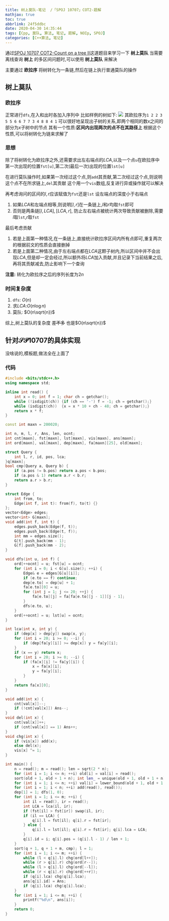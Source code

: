 ```yaml
---
title: 树上莫队-笔记  /「SPOJ 10707」COT2-题解
mathjax: true
toc: true
abbrlink: 24f5ddbc
date: 2020-04-30 14:35:44
tags: [Cpp, 莫队, 算法, 笔记, 题解, NOIp, SPOJ]
categories: [C++算法, 笔记]
---
```


通过[SPOJ 10707 COT2-Count on a tree II](https://www.luogu.com.cn/problem/SP10707)这道题目来学习一下 __树上莫队__
当需要离线查询 __树上__ 的多区间问题时,可以使用 __树上莫队__ 来解决

主要通过 __欧拉序__ 将树转化为一条链,然后在链上执行普通莫队的操作
<!--more-->

## 树上莫队
### 欧拉序
正常进行`dfs`,在入和出时各加入序列中
比如样例的树如下:
![](/24f5ddbc/graph.png)
其欧拉序为`1 2 2 3 5 5 6 6 7 7 3 4 8 8 4 1`
可以很好地呈现出子树的关系,即两个相同的数$x$之间的部分为$x$子树中的节点
其有一个性质:__区间内出现两次的点不在其路径上__
根据这个性质,可以将树转化为链来求解了
### 思想
除了将树转化为欧拉序之外,还需要求出左右端点的$LCA$,以及一个点$\texttt{u}$在欧拉序中第一次出现的位置$\texttt{fst[u]}$,第二次(最后一次)出现的位置$\texttt{lst[u]}$

在进行莫队操作时,如果第一次经过这个点,则`add`其贡献,第二次经过这个点,则说明这个点不在所求链上,`del`其贡献
这个用一个`vis`数组,反复进行异或操作就可以解决

再考虑询问的区间的$l,r$应该赋值为$\texttt{fst}$还是$\texttt{lst}$
设左端点的深度小于右端点
1. 如果$LCA$和左端点相等,则说明$[l,r]$在一条链上,$l$和$r$均取$\texttt{fst}$即可
2. 否则是两条链$[l, LCA],[LCA,r]$, 防止左右端点被统计两次导致贡献被删除,需要$l$取$\texttt{lst}$,$r$取$\texttt{fst}$

最后考虑贡献
1. 若是上面第一种情况,在一条链上,直接统计欧拉序区间内所有点即可,重复两次的根据前文的性质会直接删掉
2. 若是上面第二种情况,由于左右端点都在$LCA$这颗子树内,所以区间中并不会出现$LCA$,但是却一定会经过,所以额外将$LCA$加入贡献,并且记录下当前结果之后,再将其贡献减去,防止影响下一个查询

__注意:__ 转化为欧拉序之后的序列长度为$2n$

### 时间复杂度
1. `dfs`: $O(n)$
2. 求$LCA$:$O(n\log n)$
3. 莫队: $O(n\sqrt{n})$

综上,树上莫队的复杂度 ~~差不多~~ 也是$O(n\sqrt{n})$

## 针对$\mathcal{SP10707}$的具体实现
没啥说的,模板题,做法全在上面了
### 代码
```cpp
#include <bits/stdc++.h>
using namespace std;

inline int read() {
    int x = 0; int f = 1; char ch = getchar();
    while (!isdigit(ch)) {if (ch == '-') f = -1; ch = getchar();}
    while (isdigit(ch))  {x = x * 10 + ch - 48; ch = getchar();}
    return x * f;
}

const int maxn = 200020;

int n, m, l, r, Ans, len, ocnt;
int cnt[maxn], fst[maxn], lst[maxn], vis[maxn], ans[maxn];
int ord[maxn], val[maxn], dep[maxn], fa[maxn][25], old[maxn];

struct Query {
    int l, r, id, pos, lca;
}q[maxn];
bool cmp(Query a, Query b) {
    if (a.pos != b.pos) return a.pos < b.pos;
    if (a.pos & 1) return a.r < b.r;
    return a.r > b.r;
}

struct Edge {
    int from, to;
    Edge(int f, int t): from(f), to(t) {}
};
vector<Edge> edges;
vector<int> G[maxn];
void add(int f, int t) {
    edges.push_back(Edge(f, t));
    edges.push_back(Edge(t, f));
    int mm = edges.size();
    G[t].push_back(mm - 1);
    G[f].push_back(mm - 2);
}

void dfs(int u, int f) {
    ord[++ocnt] = u; fst[u] = ocnt;
    for (int i = 0; i < G[u].size(); ++i) {
        Edge& e = edges[G[u][i]];
        if (e.to == f) continue;
        dep[e.to] = dep[u] + 1;
        fa[e.to][0] = u;
        for (int j = 1; j <= 20; ++j) {
            fa[e.to][j] = fa[fa[e.to][j - 1]][j - 1];
        }
        dfs(e.to, u);
    }
    ord[++ocnt] = u; lst[u] = ocnt;
}

int lca(int x, int y) {
    if (dep[x] > dep[y]) swap(x, y);
    for (int i = 20; i >= 0; --i) {
        if (dep[fa[y][i]] >= dep[x]) y = fa[y][i];
    }
    if (x == y) return x;
    for (int i = 20; i >= 0; --i) {
        if (fa[x][i] != fa[y][i]) {
            x = fa[x][i];
            y = fa[y][i];
        }
    }
    return fa[x][0];
}

void add(int x) {
    cnt[val[x]]--;
    if (!cnt[val[x]]) Ans--;
}
void del(int x) {
    cnt[val[x]]++;
    if (cnt[val[x]] == 1) Ans++;
}
void chg(int x) {
    if (vis[x]) add(x);
    else del(x);
    vis[x] ^= 1;
}

int main() {
    n = read(); m = read(); len = sqrt(2 * n);
    for (int i = 1; i <= n; ++i) old[i] = val[i] = read();
    sort(old + 1, old + 1 + n); int len_ = unique(old + 1, old + 1 + n) - old - 1;
    for (int i = 1; i <= n; ++i) val[i] = lower_bound(old + 1, old + 1 + len_, val[i]) - old;
    for (int i = 1; i < n; ++i) add(read(), read()); 
    dep[1] = 1; dfs(1, 0);
    for (int i = 1; i <= m; ++i) {
        int il = read(), ir = read();
        int LCA = lca(il, ir);
        if (fst[il] > fst[ir]) swap(il, ir);
        if (il == LCA) {
            q[i].l = fst[il]; q[i].r = fst[ir];
        } else {
            q[i].l = lst[il]; q[i].r = fst[ir]; q[i].lca = LCA;
        }
        q[i].id = i; q[i].pos = (q[i].l - 1) / len + 1;
    }
    sort(q + 1, q + 1 + m, cmp); l = 1;
    for (int i = 1; i <= m; ++i) {
        while (l < q[i].l) chg(ord[l++]);
        while (r > q[i].r) chg(ord[r--]);
        while (l > q[i].l) chg(ord[--l]);
        while (r < q[i].r) chg(ord[++r]);
        if (q[i].lca) chg(q[i].lca);
        ans[q[i].id] = Ans;
        if (q[i].lca) chg(q[i].lca);
    }
    for (int i = 1; i <= m; ++i) {
        printf("%d\n", ans[i]);
    }
    return 0;
}
```